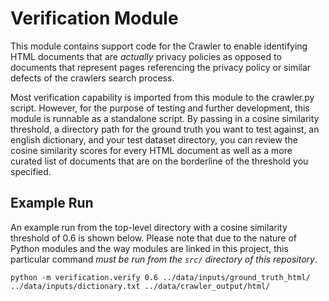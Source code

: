 # Verification Module

This module contains support code for the Crawler to enable identifying
HTML documents that are _actually_ privacy policies as opposed to
documents that represent pages referencing the privacy policy or
similar defects of the crawlers search process.

Most verification capability is imported from this module to the
crawler.py script.  However, for the purpose of testing and further
development, this module is runnable as a standalone script.  By
passing in a cosine similarity threshold, a directory path for the
ground truth you want to test against, an english dictionary, and your
test dataset directory, you can review the cosine similarity scores for
every HTML document as well as a more curated list of documents that
are on the borderline of the threshold you specified.

## Example Run
An example run from the top-level directory with a cosine similarity
threshold of 0.6 is shown below.  Please note that due to the nature of
Python modules and the way modules are linked in this project, this
particular command _*must be run from the `src/` directory of this
repository*_.
```
python -m verification.verify 0.6 ../data/inputs/ground_truth_html/ ../data/inputs/dictionary.txt ../data/crawler_output/html/
```

